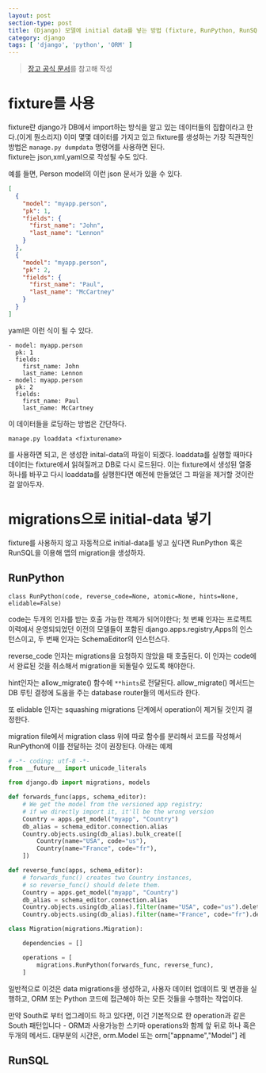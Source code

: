 ```yaml
---
layout: post
section-type: post
title: (Django) 모델에 initial data를 넣는 방법 (fixture, RunPython, RunSQL)
category: django
tags: [ 'django', 'python', 'ORM' ]
---
```


> [장고 공식 문서](https://docs.djangoproject.com/en/1.10/howto/initial-data/)를 참고해 작성

# fixture를 사용

fixture란 django가 DB에서 import하는 방식을 알고 있는 데이터들의 집합이라고 한다.(이게 뭔소리지)
이미 몇몇 데이터를 가지고 있고 fixture를 생성하는 가장 직관적인 방법은 ```manage.py dumpdata``` 명령어를 사용하면 된다.  
fixture는 json,xml,yaml으로 작성될 수도 있다.

예를 들면, Person model의 이런 json 문서가 있을 수 있다.

``` json
[
  {
    "model": "myapp.person",
    "pk": 1,
    "fields": {
      "first_name": "John",
      "last_name": "Lennon"
    }
  },
  {
    "model": "myapp.person",
    "pk": 2,
    "fields": {
      "first_name": "Paul",
      "last_name": "McCartney"
    }
  }
]
```

yaml은 이런 식이 될 수 있다.  

```
- model: myapp.person
  pk: 1
  fields:
    first_name: John
    last_name: Lennon
- model: myapp.person
  pk: 2
  fields:
    first_name: Paul
    last_name: McCartney
```

이 데이터들을 로딩하는 방법은 간단하다.

``` text
manage.py loaddata <fixturename>
```

를 사용하면 되고, <fixturename>은 생성한 inital-data의 파일이 되겠다.
loaddata를 실행할 때마다 데이터는 fixture에서 읽혀질꺼고 DB로 다시 로드된다.
이는 fixture에서 생성된 열중 하나를 바꾸고 다시 loaddata를 실행한다면 예전에 만들었던 그 파일을 제거할 것이란 걸 알아두자.

# migrations으로 initial-data 넣기

fixture를 사용하지 않고 자동적으로 initial-data를 넣고 싶다면 RunPython 혹은 RunSQL을 이용해 앱의 migration을 생성하자.

## RunPython

```
class RunPython(code, reverse_code=None, atomic=None, hints=None, elidable=False)
```

code는 두개의 인자를 받는 호출 가능한 객체가 되어야한다; 첫 번째 인자는 프로젝트 이력에서 운영되되었던 이전의 모델들이 포함된 django.apps.registry,Apps의 인스턴스이고, 두 번째 인자는 SchemaEditor의 인스턴스다.

reverse_code 인자는 migrations을 요청하지 않았을 때 호출된다. 이 인자는 code에서 완료된 것을 취소해서 migration을 되돌릴수 있도록 해야한다.  

hint인자는 allow_migrate() 함수에 ```**hints```로 전달된다. allow_migrate() 메서드는 DB 루틴 결정에 도움을 주는 database router들의 메서드라 한다.

또 elidable 인자는 squashing migrations 단계에서 operation이 제거될 것인지 결정한다.

migration file에서 migration class 위에 따로 함수를 분리해서 코드를 작성해서 RunPython에 이를 전달하는 것이 권장된다. 아래는 예제

``` python
# -*- coding: utf-8 -*-
from __future__ import unicode_literals

from django.db import migrations, models

def forwards_func(apps, schema_editor):
    # We get the model from the versioned app registry;
    # if we directly import it, it'll be the wrong version
    Country = apps.get_model("myapp", "Country")
    db_alias = schema_editor.connection.alias
    Country.objects.using(db_alias).bulk_create([
        Country(name="USA", code="us"),
        Country(name="France", code="fr"),
    ])

def reverse_func(apps, schema_editor):
    # forwards_func() creates two Country instances,
    # so reverse_func() should delete them.
    Country = apps.get_model("myapp", "Country")
    db_alias = schema_editor.connection.alias
    Country.objects.using(db_alias).filter(name="USA", code="us").delete()
    Country.objects.using(db_alias).filter(name="France", code="fr").delete()

class Migration(migrations.Migration):

    dependencies = []

    operations = [
        migrations.RunPython(forwards_func, reverse_func),
    ]
```

일반적으로 이것은 data migrations을 생성하고, 사용자 데이터 업데이트 및 변경을 실행하고, ORM 또는 Python 코드에 접근해야 하는 모든 것들을 수행하는 작업이다.

만약 South로 부터 업그레이드 하고 있다면, 이건 기본적으로 한 operation과 같은 South 패턴입니다 - ORM과 사용가능한 스키마 operations와 함께 앞 뒤로 하나 혹은 두개의 메서드. 대부분의 시간은, orm.Model 또는 orm["appname","Model"] 레


## RunSQL  
